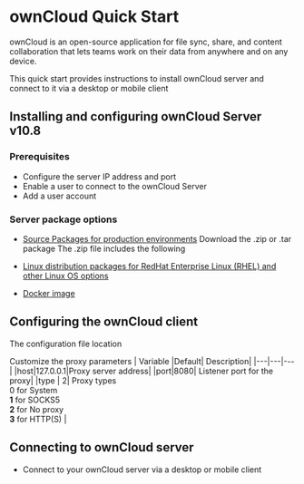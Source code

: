 #  ownCloud Quick Start

ownCloud is an open-source application for file sync, share, and content collaboration that lets teams work on their data from anywhere and on any device.

This quick start provides instructions to install ownCloud server and connect to it via a desktop or mobile client 

## Installing and configuring ownCloud Server v10.8 

### Prerequisites


- Configure the server IP address and port
- Enable a user to connect to the ownCloud Server
- Add a user account

### Server package options
+ [Source Packages for production environments](https://owncloud.com/download-server/#source-packages)
Download the .zip or .tar package
The .zip file includes the following 




+ [Linux distribution packages for RedHat Enterprise Linux (RHEL) and other Linux OS options](https://software.opensuse.org/download/package?package=owncloud-complete-files&project=isv%3AownCloud%3Aserver%3A10)
+ [Docker image](https://doc.owncloud.com/server/10.8/)
## Configuring the ownCloud client

The configuration file location

Customize the proxy parameters
| Variable |Default| Description|
|---|---|---|
|host|127.0.0.1|Proxy server address|
|port|8080| Listener port for the proxy|
|type | 2| Proxy types<br> 0 for System <br> **1** for SOCKS5<br> **2** for No proxy<br>**3** for HTTP(S) |



## Connecting to ownCloud server
- Connect to your ownCloud server via a desktop or mobile client




